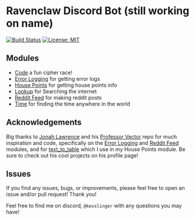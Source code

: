 # Ravenclaw Discord Bot (still working on name)
[![Build Status](https://travis-ci.com/kevslinger/ravenclaw-discord-bot.svg?branch=main)](https://travis-ci.com/kevslinger/ravenclaw-discord-bot)
 [![License: MIT](https://img.shields.io/badge/License-MIT-yellow.svg)](https://opensource.org/licenses/MIT)

## Modules
 
- [Code](./modules/code) a fun cipher race!
- [Error Logging](./modules/error_logging) for getting error logs
- [House Points](./modules/house_points) for getting house points info  
- [Lookup](./modules/lookup) for Searching the internet
- [Reddit Feed](./modules/reddit_feed) for making reddit posts  
- [Time](./modules/time) for finding the time anywhere in the world


## Acknowledgements

Big thanks to [Jonah Lawrence](https://github.com/DenverCoder1) and his [Professor Vector](https://github.com/DenverCoder1/professor-vector-discord-bot)
repo for much inspiration and code, specifically on the
[Error Logging](https://github.com/DenverCoder1/professor-vector-discord-bot/tree/main/modules/error_log) and [Reddit Feed](https://github.com/DenverCoder1/professor-vector-discord-bot/tree/main/modules/reddit_feed) 
modules, and for [text_to_table](https://github.com/DenverCoder1/professor-vector-discord-bot/blob/main/utils/text_to_table.py)
which I use in my House Points module.
Be sure to check out his cool projects on his profile page!

## Issues

If you find any issues, bugs, or improvements, please feel free to open an issue and/or pull request! Thank you!

Feel free to find me on discord, `@kevslinger` with any questions you may have!
